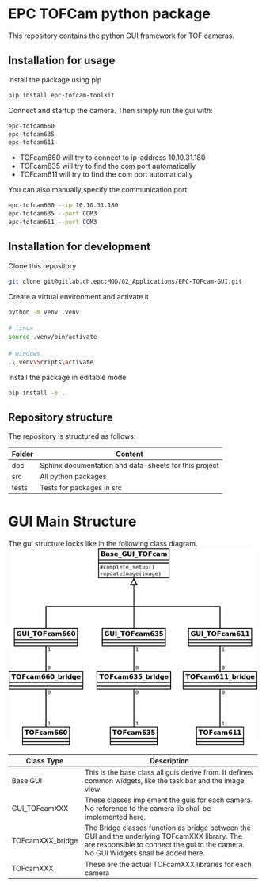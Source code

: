 # EPC TOFCam python package
This repository contains the python GUI framework for TOF cameras.

## Installation for usage
install the package using pip
```bash
pip install epc-tofcam-toolkit
```

Connect and startup the camera. Then simply run the gui with: 
```bash 
epc-tofcam660
epc-tofcam635
epc-tofcam611
```
- TOFcam660 will try to connect to ip-address 10.10.31.180
- TOFcam635 will try to find the com port automatically
- TOFcam611 will try to find the com port automatically

You can also manually specify the communication port
```bash 
epc-tofcam660 --ip 10.10.31.180
epc-tofcam635 --port COM3
epc-tofcam611 --port COM3
```

## Installation for development

Clone this repository 
```bash
git clone git@gitlab.ch.epc:MOD/02_Applications/EPC-TOFcam-GUI.git
```

Create a virtual environment and activate it
```bash
python -m venv .venv  

# linux
source .venv/bin/activate

# windows
.\.venv\Scripts\activate
```

Install the package in editable mode
```bash
pip install -e .
```

## Repository structure

The repository is structured as follows:

Folder          | Content
----------------| ---------------------------------
doc             | Sphinx documentation and data-sheets for this project
src             | All python packages
tests           | Tests for packages in src


# GUI Main Structure
The gui structure locks like in the following class diagram.  
![GUI_Class_diagram](doc/source/images/GUI_Class_diagram.png)

Class Type      | Description
--------------- | ----------------------------------------
Base GUI        | This is the base class all guis derive from. It defines common widgets, like the task bar and the image view.
GUI_TOFcamXXX   | These classes implement the guis for each camera. No reference to the camera lib shall be implemented here.
TOFcamXXX_bridge | The Bridge classes function as bridge between the GUI and the underlying TOFcamXXX library. The are responsible to connect the gui to the camera. No GUI Widgets shall be added here. 
TOFcamXXX       | These are the actual TOFcamXXX libraries for each camera
